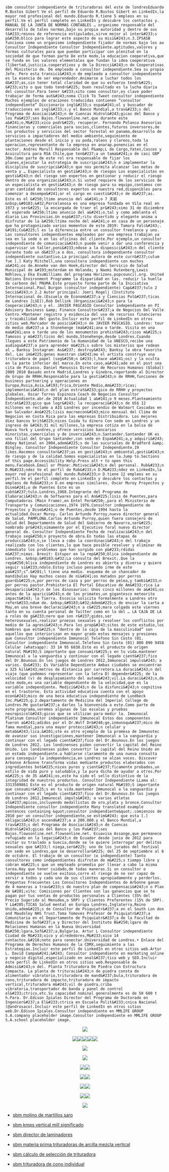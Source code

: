 
```
sbm consultor independiente de trituradoras del este de londresEduardo R.Bustos Gibert Ve el perfil de Eduardo R.Bustos Gibert en LinkedIn,la mayor red profesional del mundo.Eduardo R.tiene 5 empleos en su perfil.Ve el perfil completo en LinkedIn y descubre los contactos y. MANUAL DE LA JUNTA DE NORMAS CONTABLES … organismo responsable del desarrollo de tales normas,bajo su propia autoridad y dentro de sus t&#233;rminos de referencia estipulados,sirve mejor al inter&#233;s p&#250;blico para lograr este aspecto de su misi&#243;n.3.IPSASB funciona como un organismo independiente fijador de normas bajo los au Consultor Independiente Consultor Independiente.aptitudes,valores y formas culturales para que puedan participar con plenitud en la sociedad de que forman parte De este modo,la educacion cooperativa,que se funda en los valores elementales que fundan la idea cooperativa (libertad,justicia.cooperativos y de la Direcci&#243;n de Cooperativas del Ministerio de. De empleado a consultor independiente.Sea su propio Jefe. Pero esta transici&#243;n de empleado a consultor independiente es la esencia de ser emprendedor.Animarse a luchar todos los d&#237;as,sin tener total claridad de que su esfuerzo tendr&#225; &#233;xito o que todo tendr&#225; buen resultado es la lucha diaria del consultor.Para tener &#233;xito como consultor,es clave poder trabajar de forma aut&#243;noma Click To Tweet consultor independiente Muchos ejemplos de oraciones traducidas contienen “consultor independiente” Diccionario ingl&#233;s espa&#241;ol y buscador de traducciones en ingl&#233;s.y el Banco Mundial,a trav&#233;s del Programa de Asociaci&#243;n de Cuencas Hidrol&#243;gicas del Banco y los Pa&#237;ses Bajos.flowsonline.net.que durante este a&#241;o,M&#233;xico podr&#225; recuperar. Fernando Polanco Asesorias financieras y comerciales para socios,clientes,futuros inversores,de los productos y servicios del sector forestal en panama,desarrollo de servicios a impactadores del medio ambiente,seguimiento de plantaciones desde el inicio y su poda,raleos y clareos,toda la operacion,representante de la empresa en anarap.ponencias en el sector. Andres Marull Responsable del P&amp;L de Cargo,Yates,Cascos y Acuicultura para RSA Chile,que ten&#237;a un tama&#241;o de casi GBP 30m.Como parte de este rol era responsable de fijar los planes,ejecutar la estrategia de suscripci&#243;n e implementar la disciplina de suscripci&#243;n que nos permita alcanzar las metas de venta y … Especialista en gesti&#243;n de riesgos Los especialistas en gesti&#243;n del riesgo son expertos en gestionar y reducir el riesgo dentro de una organizaci&#243;n.Si usted requiere de los servicios de un especialista en gesti&#243;n de riesgo para su equipo,contamos con gran cantidad de consultores expertos en nuestra red,disponibles para comenzar a desempe&#241;ar el cargo en cuesti&#243;n de d&#237;as. Este es el &#250;ltimo anuncio del a&#241;o 7 天前&nbsp;&#0183;&#32;Porcelanosa es una empresa fundada en Vila real en 1973 y ser&#225; la encargada de traer el pr&#243;ximo 31 de diciembre el esperado &#250;ltimo anuncio del a&#241;o,tal y como adelanta el diario Las Provincias.Un esp&#237;ritu divertido y elegante anima a disfrutar de la &#250;ltima noche del a&#241;o en casa de un personaje que ha protagonizado varios momentos de este 2019: Tamara Falc&#243;. &#191;Cu&#225;l es la diferencia entre un consultor freelance y uno. Los consultores independientes empleados por una empresa trabajan ya sea en la sede o en las oficinas del cliente.Por ejemplo,un consultor independiente de comunicaci&#243;n puede venir a dar una conferencia y supervisar un taller,poni&#233;ndose a la disposici&#243;n del cliente durante todo un d&#237;a o dos. consultora independiente consultor independiente sustantivo.La principal autora de este curr&#237;culum fue [.] Katy Mitchell,una consultora independiente con muchos a&#241;os de.Anneke van den Hoek,director del Servicio de Salud Municipal de &#193;msterdam en Holanda; y Naomi Rutenberg,Lewis Ndhlovu,y Eka EsuWilliams del programa Horizons.popcouncil.org. United Nations Environment Programme la disparidad en las. reducir la huella de carbono del PNUMA.Este proyecto forma parte de la Iniciativa Internacional.Paul Burgon (consultor independiente) Cap&#237;tulo 2 Secci&#243;n 2.2 Autor principal: Joeri Rogelj (Instituto Internacional de.(Escuela de Econom&#237;a y Ciencias Pol&#237;ticas de Londres [LSE]),Rob Dellink (Organizaci&#243;n para la Cooperaci&#243;n y el. JAVIER PASCASIO Consultor independiente en PI Advisory Business &amp; Finance Consultor&#237;a de Negocios Del Valle Centro.•Mantener registro y evidencia del uso de recursos financieros y trazabilidad del gasto.Incluir este perfil de LinkedIn en otros sitios web.Marcador de posici&#243;n de JAVIER PASCASIO. Londres: tour de medio d&#237;a a Stonehenge (ma&#241;ana o tarde. Visita en una ma&#241;ana o tarde uno de los monumentos prehist&#243;ricos m&#225;s famosos y m&#237;ticos del mundo,Stonehenge,desde Londres.Cuando llegues a este Patrimonio de la Humanidad de la UNESCO,recibe una audiogu&#237;a para aprender m&#225;s sobre los misterios que rodean al … Banksy Instagram: As&#237; destruy&#243; Banksy la obra favorita del. Las im&#225;genes muestran c&#243;mo el artista construye una trituradora de papel (seg&#250;n &#233;l,hace a&#241;os) y la oculta en la parte inferior del marco.En este caso,a&#241;ade en el post una cita de Picasso. Daniel Manussis Director de Recursos Humanos (Global) 2009 2010 Basado entre Madrid,Londres y Ginebra,reportando al Director de Grupo de RRHH.Responsable para la gesti&#243;n de RRHH,funciones de business partnering y operaciones en Europa,Rusia,Asia,&#193;frica,Oriente Medio,Am&#233;ricas; implementaci&#243;n del plan estrat&#233;gico de RRHH y proyectos globales. Oscar Torres Espinoza Coach de Negocios Consultor Independiente.abr.de 2018 Actualidad 1 a&#241;o 9 meses.Planteamiento Estrat&#233;gico que logr&#243; la recuperaci&#243;n de US$ 12 millones en reclamo a AIG Londres por incendio de Walmart Cascadas en San Salvador.An&#225;lisis macroecon&#243;mico mensual del Clima de Negocios en Costa Rica para las empresas Distribuidora. Los mejores diez bancos brit&#225;nicos Cuida tu dinero Con sede en Londres y un ingreso de &#163;31 mil millones,la empresa cotiza en la bolsa de Nueva York y Londres,y ofrece servicios bancarios minoristas,comerciales y de inversi&#243;n.Santander.Santander UK es una filial del Grupo Santander,con sede en Espa&#241;a,y adquiri&#243; Abbey National en 2004,adem&#225;s de las sucursales de Bradford &amp; Bingley. Consultor Independiente Consultor Independiente.19 likes.Hacemos consultor&#237;as en gesti&#243;n ambiental,gesti&#243;n de riesgo y de la calidad.Somos especialistas en la.Jump to.Sections of this page.Accessibility Help.Press alt + to open this menu.Facebook.Email or Phone:.Motivaci&#243;n del personal. Rub&#233;n D.M&#233;ndez Ve el perfil de Rub&#233;n D.M&#233;ndez en LinkedIn,la mayor red profesional del mundo.Rub&#233;n D.tiene 12 empleos en su perfil.Ve el perfil completo en LinkedIn y descubre los contactos y empleos de Rub&#233;n D.en empresas similares. Oscar Muroy Proyectos y Dise&#241;o de Puentes Este es un subt&#237;tulo.Londres,1968.Integrante del Programa de Elaboraci&#243;n de Softwares para el An&#225;lisis de Puentes,para Computadoras (Main Frame),en Entel Per&#250;,para el Ministerio de Transporte y Comunicaciones,1974 1976.Consultor independiente de Proyectos y Dise&#241;o de Puentes,desde 1994 hasta la actualidad.Oscar Muroy. Carlos Artundo Purroy,nuevo director general de Salud. PAMPLONA.Carlos Artundo Purroy,quien fuera consejero de Salud del Departamento de Salud del Gobierno de Navarra,ser&#225; nombrado pr&#243;ximamente por el Ejecutivo foral nuevo director general de. Consultor Independiente Fecha de realizaci&#243;n del trabajo seg&#250;n proyecto de obra.En todas las etapas de producci&#243;n,se lleva a cabo la coordinaci&#243;n del trabajo realizado con los clientes,lo que hace posible resolver y eliminar de inmediato los problemas que han surgido con p&#233;rdidas m&#237;nimas. Brexit: Estupor en la rep&#250;blica independiente de Londres. &nbsp;&#0183;&#32;La consulta del Brexit;.Que la rep&#250;blica independiente de Londres es abierta y diversa y quiere seguir si&#233;ndolo.Estoy incluso pensando irme de este pa&#237;s”.&#201;l tiene una medio. esquema de un chancador de mandibulas Hay muchos casos de ni&#241;os matados por perros guardi&#225;n,por perros de caza y por perros de pelea,y tambi&#233;n por perros pastor.Prehistoria El Portal Educativo de Am&#233;rica La desaparici&#243;n de los dinosaurios: Unos cinco millones de a&#241;os antes de la aparici&#243;n de los primates,un gigantesco meteorito impact&#243; la Tierra. Escocia solicita formalmente a Londres otro refer&#233;ndum de. &nbsp;&#0183;&#32;Adem&#225;s de enviar la carta a May,en una breve declaraci&#243;n a c&#225;mara colgada este viernes tanto en su cuenta personal de Twitter como en la del … LA CAJA DE LA a roles de g&#233;nero que son r&#237;gidos,ser heterosexuales,realizar proezas sexuales y resolver los conflictos por medio de la agresi&#243;n.Para los prop&#243;sitos de este estudio,los hombres que est&#225;n “dentro de la caja de la masculinidad” son aquellos que interiorizan en mayor grado estos mensajes y presiones que Consultor independiente Immunocal Telefono Sin Costo (01. Consultor independiente Immunocal.Telefono Sin Costo (01) 800 890 9458 Celular (whatsapp): 33 14 95 6838.Este es el producto de origen natural M&#193;S importante que consumir&#225;s en tu vida.mantener Immunocal a la vanguardia y continuar con el legado cient&#237;fico del Dr.Bounous.En los juegos de Londres 2012,Immunocal impuls&#243; a varios. Qu&#233; Es Variable Dependiente Ambas ciudades se encuentran a 325 kil&#243;metros de distancia por carretera.La duraci&#243;n del viaje (que podemos representar con la letra D) depender&#225; de la velocidad (v) de desplazamiento del autom&#243;vil.La duraci&#243;n,de este modo,es una variable dependiente de la velocidad,que es la variable independiente. Medici&#243;n de la disfunci&#243;n cognitiva en el trastorno. Esta actividad educativa cuenta con el apoyo econ&#243;mico de una beca educativa independiente de Lundbeck Inc.P&#225;g.2.departamento de Medicina del Imperial College de Londres.Me gustar&#237;a darles la bienvenida a este.Como parte de este programa,veremos algunas de las escalas y pruebas neuropsicol&#243;gicas que se utilizan para medir la. Immunocal Platinum Consultor independiente Immunocal Estos dos componentes fueron a&#241;adidos por el Dr.Wulf Dr&#246;ge,inmunoqu&#237;mico de fama mundial,para una mayor protecci&#243;n celular y metab&#243;lica.&#201;ste es otro ejemplo de la promesa de Immunotec de avanzar sus investigaciones,mantener Immunocal a la vanguardia y continuar con el legado cient&#237;fico del Dr.Bounous.En los juegos de Londres 2012. Los londinenses piden convertir la capital del Reino Unido. Los londinenses piden convertir la capital del Reino Unido en un estado independiente.a hablarse claramente de una nueva consulta para conseguir la independencia,en Londres se alzan voces. Discover Arbonne Arbonne transforma vidas mediante productos elaborados con ingredientes bot&#225;nicos puros y cient&#237;ficamente probados,un estilo de vida puro y saludable,y la pura dicha de ayudar a otros.Por m&#225;s de 35 a&#241;os,este ha sido el sello distintivo de la integridad de nuestros productos. Consultor Independiente LLama al: 3313509861 Este es el producto de origen natural M&#193;S importante que consumir&#225;s en tu vida.mantener Immunocal a la vanguardia y continuar con el legado cient&#237;fico del Dr.Bounous.En los juegos de Londres 2012,Immunocal impuls&#243; a varios atletas ol&#237;mpicos,incluyendo medallistas de oro,plata y bronce.Consultor Independiente consultor independiente Many translated example sentences containing &quot;consultor independiente&quot;.comienzos de 2010 por un consultor independiente,se estim&#243; que esta [.] obligaci&#243;n ascend&#237;a a 200.000.y el Banco Mundial,a trav&#233;s del Programa de Asociaci&#243;n de Cuencas Hidrol&#243;gicas del Banco y los Pa&#237;ses Bajos.flowsonline.net.flowsonline.net. Ecuavisa Assange,que permanece refugiado en la legaci&#243;n de Ecuador desde junio de 2012 para evitar su traslado a Suecia,donde se le quiere interrogar por delitos sexuales que &#233;l niega,ser&#225; uno de los jurados del festival con sede en Londres,que se desarrollar&#225; del 25 de septiembre al 6 de octubre. El trabajo de un consultor (o independiente) Tanto consultores como independientes disfrutan de m&#225;s tiempo libre y cobran m&#225;s que un empleado promedio por llevar a cabo la misma tarea.Hay que tener cuidado,de todas maneras.Si un consultor o independiente se vuelve exitoso,corre el riesgo de no ser capaz de servir a todos y cada uno de sus clientes apropiadamente y perderlos. Preguntas Frecuentes Los Consultores Independientes de Arbonne ganan de 4 maneras a trav&#233;s de nuestro plan de compensaci&#243;n o Plan de &#201;xito: Comisiones por Clientes son las ganancias que se te pagan por tus ventas de productos personales a Clientes (35% del Precio Sugerido al Menudeo,o SRP) y Clientes Preferentes (15% de SRP). Y L&#205;TICAS Salud mental en Europa Londres,Inglaterra,Reino Unido,adem&#225;s de Consultor de Psiquiatr&#237;a en el South Lon don and Maudsley NHS Trust.Toma Tomoves Profesor de Psiquiatr&#237;a Comunitaria en el Departamento de Psiquiatr&#237;a de la Facultad de Medicina de Sof&#237;a y Director del Instituto B&#250;lgaro de Relaciones Humanas en la Nueva Universidad B&#250;lgara,Sof&#237;a,Bulgaria. Artur L Consultor independiente Ciudad de M&#233;xico y alrededores,M&#233;xico 14 contactos.&#218;nete para conectar.Universidad de Londres.• Enlace del Programa de Derechos Humanos de la CDMX,seguimiento a las Estrategias.Incluir este perfil de LinkedIn en otros sitios web.Artur L. David Campa&#241;&#243; Consultor independiente en marketing online y negocio digital,especializado en anal&#237;tica web y SEO.Incluir este perfil de LinkedIn en otros sitios web.Responsable de Admisi&#243;n del. Planta Trituradora De Piedra Con Estructura Compacta. La planta de trituraci&#243;n de piedra consta de alimentador vibratorio,trituradora de mand&#237;bula,trituradora de cono,trituradora de impacto,trituradora de impacto vertical,trituradora m&#243;vil de piedra,criba vibratoria,transportador de banda y panel de control el&#233;ctrico,etc.Su capacidad nominal generalmente es de 50 600 t h.Para. Dr.Edison Ipiales Director del Programa de Doctorado en Ingenier&#237;a El&#233;ctrica en Escuela Polit&#233;cnica Nacional (@androsaco).Incluir este perfil de LinkedIn en otros sitios web.Dr.Edison Ipiales.Consultor independiente en MMLIFE GROUP S.A.company placeholder image.Consultor independiente en MMLIFE GROUP S.A.school placeholder image. 
```

<div align="center">

<a href="https://es-crusher.shibang-china.com/github&k=sbm+consultor+independiente+de+trituradoras+del+este+de+londres"><img src="https://static.shibang-china.com/es/crusher/logo.jpg"></a>

<a href="https://es-crusher.shibang-china.com/github&k=sbm+consultor+independiente+de+trituradoras+del+este+de+londres"><img src="https://static.shibang-china.com/es/crusher/index.jpg"></a><a href="https://es-crusher.shibang-china.com/material.htmlgithub&k=sbm+consultor+independiente+de+trituradoras+del+este+de+londres"><img src="https://static.shibang-china.com/es/crusher/material.jpg"></a><a href="https://es-crusher.shibang-china.com/application.htmlgithub&k=sbm+consultor+independiente+de+trituradoras+del+este+de+londres"><img src="https://static.shibang-china.com/es/crusher/application.jpg"></a><a href="https://es-crusher.shibang-china.com/aboutus.htmlgithub&k=sbm+consultor+independiente+de+trituradoras+del+este+de+londres"><img src="https://static.shibang-china.com/es/crusher/aboutus.jpg"></a><a href="https://es-crusher.shibang-china.com/contact.htmlgithub&k=sbm+consultor+independiente+de+trituradoras+del+este+de+londres"><img src="https://static.shibang-china.com/es/crusher/contact.jpg"></a>

<a href="https://es-crusher.shibang-china.com/github&k=sbm+consultor+independiente+de+trituradoras+del+este+de+londres"><img src="https://static.shibang-china.com/es/crusher/banner.jpg"></a>

<a href="https://swt.shibang-china.com/github&k=sbm+consultor+independiente+de+trituradoras+del+este+de+londres"><img src="https://static.shibang-china.com/es/crusher/text.jpg"></a>

<a href="https://swt.shibang-china.com/github&k=sbm+consultor+independiente+de+trituradoras+del+este+de+londres"><img src="https://static.shibang-china.com/es/crusher/chat.jpg"></a><a href="https://es-crusher.shibang-china.com/contact.htmlgithub&k=sbm+consultor+independiente+de+trituradoras+del+este+de+londres"><img src="https://static.shibang-china.com/es/crusher/message.jpg"></a>

<a href="https://es-crusher.shibang-china.com/products/pe.htmlgithub&k=sbm+consultor+independiente+de+trituradoras+del+este+de+londres"><img src="https://static.shibang-china.com/es/crusher/pe.jpg"></a><a href="https://es-crusher.shibang-china.com/products/pf.htmlgithub&k=sbm+consultor+independiente+de+trituradoras+del+este+de+londres"><img src="https://static.shibang-china.com/es/crusher/pf.jpg"></a>

<a href="https://es-crusher.shibang-china.com/products/hpt.htmlgithub&k=sbm+consultor+independiente+de+trituradoras+del+este+de+londres"><img src="https://static.shibang-china.com/es/crusher/hpt.jpg"></a><a href="https://es-crusher.shibang-china.com/products/vsi.htmlgithub&k=sbm+consultor+independiente+de+trituradoras+del+este+de+londres"><img src="https://static.shibang-china.com/es/crusher/vsi.jpg"></a>

<a href="https://es-crusher.shibang-china.com/products/klv.htmlgithub&k=sbm+consultor+independiente+de+trituradoras+del+este+de+londres"><img src="https://static.shibang-china.com/es/crusher/klv.jpg"></a><a href="https://es-crusher.shibang-china.com/products/portable.htmlgithub&k=sbm+consultor+independiente+de+trituradoras+del+este+de+londres"><img src="https://static.shibang-china.com/es/crusher/portable.jpg"></a>

<a href="https://swt.shibang-china.com/github&k=sbm+consultor+independiente+de+trituradoras+del+este+de+londres"><img src="https://static.shibang-china.com/es/crusher/case.jpg"></a>

</div>


* [sbm molino de martillos saro](sbm%20molino%20de%20martillos%20saro.md)

* [sbm kmps vertical mill significado](sbm%20kmps%20vertical%20mill%20significado.md)

* [sbm director de laminadores](sbm%20director%20de%20laminadores.md)

* [sbm materia prima trituradoras de arcilla mezcla vertical](sbm%20materia%20prima%20trituradoras%20de%20arcilla%20mezcla%20vertical.md)

* [sbm cálculo de selección de trituradora](sbm%20c%C3%A1lculo%20de%20selecci%C3%B3n%20de%20trituradora.md)

* [sbm trituradora de cono individual](sbm%20trituradora%20de%20cono%20individual.md)